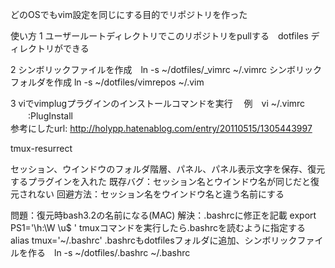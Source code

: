 どのOSでもvim設定を同じにする目的でリポジトリを作った

使い方
1 ユーザールートディレクトリでこのリポジトリをpullする　dotfiles ディレクトリができる

2 シンボリックファイルを作成　ln -s ~/dotfiles/_vimrc ~/.vimrc
  シンボリックフォルダを作成  ln -s ~/dotfiles/vimrepos ~/.vim
  
3 viでvimplugプラグインのインストールコマンドを実行
　例　vi ~/.vimrc 
 　　:PlugInstall   
参考にしたurl: http://holypp.hatenablog.com/entry/20110515/1305443997


tmux-resurrect

セッション、ウインドウのフォルダ階層、パネル、パネル表示文字を保存、復元するプラグインを入れた
既存バグ：セッション名とウインドウ名が同じだと復元されない
回避方法：セッション名をウインドウ名と違う名前にする

問題：復元時bash3.2の名前になる(MAC)
解決：.bashrcに修正を記載 export PS1='\h:\W \u\$ ' 
tmuxコマンドを実行したら.bashrcを読むように指定する alias tmux='~/.bashrc'
.bashrcもdotfilesフォルダに追加、シンボリックファイルを作る　ln -s ~/dotfiles/.bashrc ~/.bashrc
